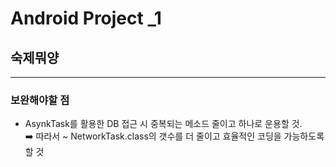 # Android Project _1    
## 숙제뭐양 
---
### 보완해야할 점   
- AsynkTask를 활용한 DB 접근 시 중복되는 메소드 줄이고 하나로 운용할 것.   
    ➡️  따라서 ~ NetworkTask.class의 갯수를 더 줄이고 효율적인 코딩을 가능하도록 할 것
